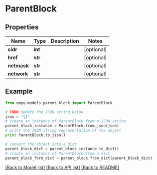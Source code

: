 # ParentBlock


## Properties
Name | Type | Description | Notes
------------ | ------------- | ------------- | -------------
**cidr** | **int** |  | [optional] 
**href** | **str** |  | [optional] 
**netmask** | **str** |  | [optional] 
**network** | **str** |  | [optional] 

## Example

```python
from empy.models.parent_block import ParentBlock

# TODO update the JSON string below
json = "{}"
# create an instance of ParentBlock from a JSON string
parent_block_instance = ParentBlock.from_json(json)
# print the JSON string representation of the object
print ParentBlock.to_json()

# convert the object into a dict
parent_block_dict = parent_block_instance.to_dict()
# create an instance of ParentBlock from a dict
parent_block_form_dict = parent_block.from_dict(parent_block_dict)
```
[[Back to Model list]](../README.md#documentation-for-models) [[Back to API list]](../README.md#documentation-for-api-endpoints) [[Back to README]](../README.md)


